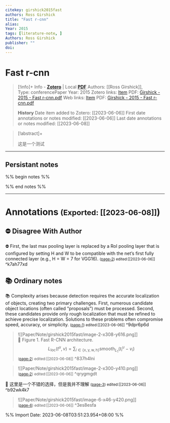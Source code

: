 ```yaml
---
citekey: girshick2015fast
authors: Ross Girshick
title: "Fast r-cnn"
alias: 
Year: 2015
tags: [literature-note, ]
Authors: Ross Girshick
publisher: ""
doi: 
---
```

# Fast r-cnn

> [!info]+ Info - [**Zotero**](zotero://select/library/items/5C7LSXPE)   | Local [**PDF**](file:////Users/yifansu/Zotero/storage/8VBVTWY6/Girshick%20-%202015%20-%20Fast%20r-cnn.pdf)
> Authors: [[Ross Girshick]],  
> Type: conferencePaper
> Year: 2015
> Zotero links: [Item](zotero://select/library/items/5C7LSXPE) PDF: [Girshick - 2015 - Fast r-cnn.pdf](zotero://select/library/items/8VBVTWY6) 
> Web links: [Item](http://zotero.org/users/9245962/items/5C7LSXPE) PDF: [Girshick - 2015 - Fast r-cnn.pdf](file:///Users/yifansu/Zotero/storage/8VBVTWY6/Girshick%20-%202015%20-%20Fast%20r-cnn.pdf) 
> 
>
> **History**
> Date item added to Zotero: [[2023-06-06]]
> First date annotations or notes modified: [[2023-06-06]]
> Last date annotations or notes modified: [[2023-06-08]]

> [!abstract]+
> 
> 这是一个测试
> 

---
## Persistant notes 
%% begin notes %%












%% end notes %%

---
# Annotations <small>(Exported: [[2023-06-08]]</small>)

## ⛔ Disagree With Author
⛔ First, the last max pooling layer is replaced by a RoI pooling layer that is configured by setting H and W to be compatible with the net’s first fully connected layer (e.g., H = W = 7 for VGG16).
 <small>([page-2](zotero://open-pdf/library/items/8VBVTWY6?page=2&annotation=K7AH77XD)) edited:[[2023-06-06]]</small> ^k7ah77xd

## 📚 Ordinary notes
📚 Complexity arises because detection requires the accurate localization of objects, creating two primary challenges. First, numerous candidate object locations (often called “proposals”) must be processed. Second, these candidates provide only rough localization that must be refined to achieve precise localization. Solutions to these problems often compromise speed, accuracy, or simplicity.
 <small>([page-1](zotero://open-pdf/library/items/8VBVTWY6?page=1&annotation=9DPR6P6D)) edited:[[2023-06-06]]</small> ^9dpr6p6d

>![[Paper/Note/girshick2015fast/image-2-x308-y616.png]]<br>📝️ Figure 1. Fast R-CNN architecture. $$L_{\mathrm{loc}}\left(t^u, v\right)=\sum_{i \in\{\mathrm{x}, \mathrm{y}, \mathrm{w}, \mathrm{h}\}} \operatorname{smooth}_{L_1}\left(t_i^u-v_i\right)$$
 <small>([page-2](zotero://open-pdf/library/items/8VBVTWY6?page=2&annotation=837H4LNI)) edited:[[2023-06-08]]</small> ^837h4lni

>![[Paper/Note/girshick2015fast/image-2-x300-y410.png]]<br> <small>([page-2](zotero://open-pdf/library/items/8VBVTWY6?page=2&annotation=QRYGMGDT)) edited:[[2023-06-06]]</small> ^qrygmgdt

📝️ 这里是一个不错的选择，但是我并不理解
 <small>([page-3](zotero://open-pdf/library/items/8VBVTWY6?page=3&annotation=B92WK4K7)) edited:[[2023-06-06]]</small> ^b92wk4k7

>![[Paper/Note/girshick2015fast/image-6-x46-y420.png]]<br> <small>([page-6](zotero://open-pdf/library/items/8VBVTWY6?page=6&annotation=3ES8ESFA)) edited:[[2023-06-06]]</small> ^3es8esfa



%% Import Date: 2023-06-08T03:51:23.954+08:00 %%
